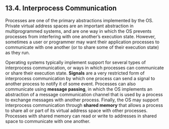 ## 13.4. Interprocess Communication

Processes are one of the primary abstractions implemented by the OS. Private virtual address spaces are an important abstraction in multiprogrammed systems, and are one way in which the OS prevents processes from interfering with one another’s execution state. However, sometimes a user or programmer may want their application processes to communicate with one another (or to share some of their execution state) as they run.

Operating systems typically implement support for several types of interprocess communication, or ways in which processes can communicate or share their execution state. **Signals** are a very restricted form of interprocess communication by which one process can send a signal to another process to notify it of some event. Processes can also communicate using **message passing**, in which the OS implements an abstraction of a message communication channel that is used by a process to exchange messages with another process. Finally, the OS may support interprocess communication through **shared memory** that allows a process to share all or part of its virtual address space with other processes. Processes with shared memory can read or write to addresses in shared space to communicate with one another.